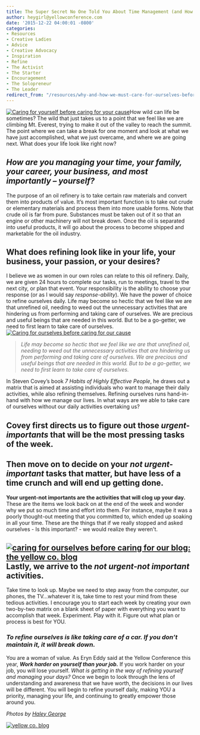 ```yaml
---
title: The Super Secret No One Told You About Time Management (and How to Take a Giant Step in the Right Direction)
author: heygirl@yellowconference.com
date: '2015-12-22 04:00:01 -0800'
categories:
- Resources
- Creative Ladies
- Advice
- Creative Advocacy
- Inspiration
- Refine
- The Activist
- The Starter
- Encouragement
- The Solopreneur
- The Leader
redirect_from: "/resources/why-and-how-we-must-care-for-ourselves-before-caring-for-our-cause-or-business/"
---
```


[![Caring for yourself before caring for your cause](https://s3.amazonaws.com/yellow-files/blog/2015/12/15-800x533.jpg)](https://s3.amazonaws.com/yellow-files/blog/2015/12/15-800x533.jpg)How wild can life be sometimes? The wild that just takes us to a point that we feel like we are climbing Mt. Everest, trying to make it out of the valley to reach the summit. The point where we can take a break for one moment and look at what we have just accomplished, what we just overcame, and where we are going next. What does your life look like right now?

## _How are you managing your time, your family, your career, your business, and most importantly – yourself?_

The purpose of an oil refinery is to take certain raw materials and convert them into products of value. It’s most important function is to take out crude or elementary materials and process them into more usable forms. Note that crude oil is far from pure. Substances must be taken out of it so that an engine or other machinery will not break down. Once the oil is separated into useful products, it will go about the process to become shipped and marketable for the oil industry.

## What does refining look like in your life, your business, your passion, or your desires?

I believe we as women in our own roles can relate to this oil refinery. Daily, we are given 24 hours to complete our tasks, run to meetings, travel to the next city, or plan that event. Your responsibility is the ability to choose your response (or as I would say _response-ability_). We have the power of choice to refine ourselves daily. Life may become so hectic that we feel like we are that unrefined oil, needing to weed out the unnecessary activities that are hindering us from performing and taking care of ourselves. We are precious and useful beings that are needed in this world. But to be a go-getter, we need to first learn to take care of ourselves.[![Caring for ourselves before caring for our cause](https://s3.amazonaws.com/yellow-files/blog/2015/12/14-800x599.jpg)](https://s3.amazonaws.com/yellow-files/blog/2015/12/14-800x599.jpg)

> _Life may become so hectic that we feel like we are that unrefined oil, needing to weed out the unnecessary activities that are hindering us from performing and taking care of ourselves. We are precious and useful beings that are needed in this world. But to be a go-getter, we need to first learn to take care of ourselves._

In Steven Covey’s book _7 Habits of Highly Effective People_, he draws out a matrix that is aimed at assisting individuals who want to manage their daily activities, while also refining themselves. Refining ourselves runs hand-in-hand with how we manage our lives. In what ways are we able to take care of ourselves without our daily activities overtaking us?

## Covey first directs us to figure out those _urgent-importants_ that will be the most pressing tasks of the week.

## Then move on to decide on your _not urgent-important_ tasks that matter, but have less of a time crunch and will end up getting done.

**Your urgent-not importants are the activities that will clog up your day.** These are the items we look back on at the end of the week and wonder why we put so much time and effort into them. For instance, maybe it was a poorly thought-out meeting that you committed to, which ended up soaking in all your time. These are the things that if we really stopped and asked ourselves - Is this important? - we would realize they weren't.

## [![caring for ourselves before caring for our blog: the yellow co. blog](https://s3.amazonaws.com/yellow-files/blog/2015/12/13-800x533.jpg)](https://s3.amazonaws.com/yellow-files/blog/2015/12/13-800x533.jpg)Lastly, we arrive to the _not urgent-not important_ activities.

Take time to look up. Maybe we need to step away from the computer, our phones, the TV...whatever it is, take time to rest your mind from these tedious activities. I encourage you to start each week by creating your own two-by-two matrix on a blank sheet of paper with everything you want to accomplish that week. Experiment. Play with it. Figure out what plan or process is best for YOU.

### _To refine ourselves is like taking care of a car. If you don’t maintain it, it will break down._

You are a woman of value. As Eryn Eddy said at the Yellow Conference this year, **_Work harder on yourself than your job._** If you work harder on your job, you will lose yourself. _What is getting in the way of refining yourself and managing your days?_ Once we begin to look through the lens of understanding and awareness that we have worth, the decisions in our lives will be different. You will begin to refine yourself daily, making YOU a priority, managing your life, and continuing to greatly empower those around you.

_Photos by [Haley George](http://www.haleygeorgephotography.com/)_

[![yellow co. blog](https://s3.amazonaws.com/yellow-files/blog/2015/12/kristitriplett.jpg)](https://endearingtraveler.wordpress.com/)

